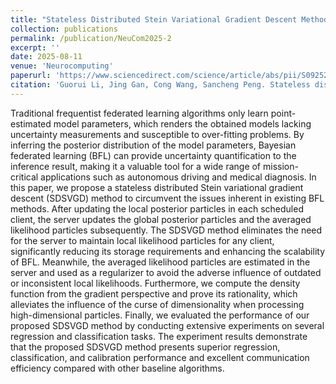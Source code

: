 ```yaml
---
title: "Stateless Distributed Stein Variational Gradient Descent Method for Bayesian Federated Learning"
collection: publications
permalink: /publication/NeuCom2025-2
excerpt: ''
date: 2025-08-11
venue: 'Neurocomputing'
paperurl: 'https://www.sciencedirect.com/science/article/abs/pii/S0925231225018703'
citation: 'Guorui Li, Jing Gan, Cong Wang, Sancheng Peng. Stateless distributed Stein variational gradient descent method for Bayesian federated learning. Neurocomputing, 2025, 654: 131198: 1-12.'
---
```

Traditional frequentist federated learning algorithms only learn point-estimated model parameters, which renders the obtained models lacking uncertainty measurements and susceptible to over-fitting problems. By inferring the posterior distribution of the model parameters, Bayesian federated learning (BFL) can provide uncertainty quantification to the inference result, making it a valuable tool for a wide range of mission-critical applications such as autonomous driving and medical diagnosis. In this paper, we propose a stateless distributed Stein variational gradient descent (SDSVGD) method to circumvent the issues inherent in existing BFL methods. After updating the local posterior particles in each scheduled client, the server updates the global posterior particles and the averaged likelihood particles subsequently. The SDSVGD method eliminates the need for the server to maintain local likelihood particles for any client, significantly reducing its storage requirements and enhancing the scalability of BFL. Meanwhile, the averaged likelihood particles are estimated in the server and used as a regularizer to avoid the adverse influence of outdated or inconsistent local likelihoods. Furthermore, we compute the density function from the gradient perspective and prove its rationality, which alleviates the influence of the curse of dimensionality when processing high-dimensional particles. Finally, we evaluated the performance of our proposed SDSVGD method by conducting extensive experiments on several regression and classification tasks. The experiment results demonstrate that the proposed SDSVGD method presents superior regression, classification, and calibration performance and excellent communication efficiency compared with other baseline algorithms.